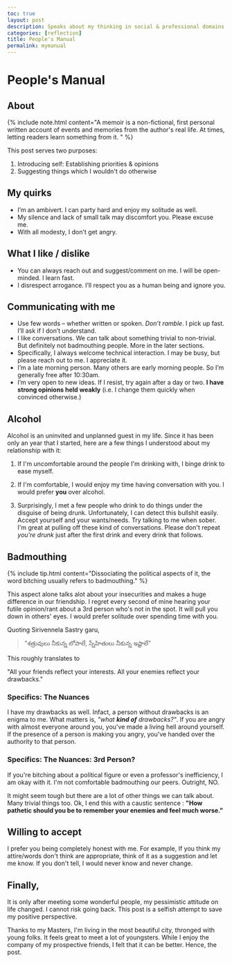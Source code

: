 ```yaml
---
toc: true
layout: post
description: Speaks about my thinking in social & professional domains.
categories: [reflection]
title: People's Manual
permalink: mymanual
---
```


# People's Manual

## About 

{% include note.html content="A memoir is a non-fictional, first personal written account of events and memories from the author's real life. At times, letting readers learn something from it.
" %}

This post serves two purposes:
1. Introducing self: Establishing priorities & opinions
2. Suggesting things which I wouldn't do otherwise

## My quirks

* I’m an ambivert. I can party hard and enjoy my solitude as well.
* My silence and lack of small talk may discomfort you. Please excuse me.
* With all modesty, I don't get angry.

## What I like / dislike

* You can always reach out and suggest/comment on me. I will be open-minded. I learn fast.
* I disrespect arrogance. I’ll respect you as a human being and ignore you.

## Communicating with me

* Use few words – whether written or spoken. _Don’t ramble_. I pick up fast. I’ll ask if I don’t understand.
* I like conversations. We can talk about something trivial to non-trivial. But definitely not badmouthing people. More in the later sections.
* Specifically, I always welcome technical interaction. I may be busy, but please reach out to me. I appreciate it.
* I’m a late morning person. Many others are early morning people. So I’m generally free after 10:30am.
* I’m very open to new ideas. If I resist, try again after a day or two. **I have strong opinions held weakly** (i.e. I change them quickly when convinced otherwise.)

## Alcohol

Alcohol is an uninvited and unplanned guest in my life. Since it has been only an year that I started, here are a few things I understood about my relationship with it:

1. If I'm uncomfortable around the people I'm drinking with, I binge drink to ease myself.

2. If I'm comfortable, I would enjoy my time having conversation with you. I would prefer **you** over alcohol.

3. Surprisingly, I met a few people who drink to do things under the disguise of being drunk. Unfortunately, I can detect this bullshit easily. Accept yourself and your wants/needs. Try talking to me when sober. I'm great at pulling off these kind of conversations. Please don't repeat _you're drunk_ just after the first drink and every drink that follows.

## Badmouthing
{% include tip.html content="Dissociating the political aspects of it, the word bitching usually refers to badmouthing." %}

This aspect alone talks alot about your insecurities and makes a huge difference in our friendship. I regret every second of mine hearing your futile opinion/rant about a 3rd person who's not in the spot. It will pull you down in others' eyes. I would prefer solitude over spending time with you. 

Quoting Sirivennela Sastry garu, 
>"శత్రువులు నీకున్న లోపాలే, స్నేహితులు నీకున్న ఇష్టాలే"

This roughly translates to 

"All your friends reflect your interests. All your enemies reflect your drawbacks."

### Specifics: The Nuances
I have my drawbacks as well. Infact, a person without drawbacks is an enigma to me. What matters is, _"what **kind of** drawbacks?"_. If you are angry with almost everyone around you, you've made a living hell around yourself. If the presence of a person is making you angry, you've handed over the authority to that person.

### Specifics: The Nuances: 3rd Person?
If you're bitching about a political figure or even a professor's inefficiency, I am okay with it. I'm not comfortable badmouthing our peers. Outright, NO.

It might seem tough but there are a lot of other things we can talk about. Many trivial things too. Ok, I end this with a caustic sentence : __"How pathetic should you be to remember your enemies and feel much worse."__

## Willing to accept

I prefer you being completely honest with me. For example, If you think my attire/words don't think are appropriate, think of it as a suggestion and let me know. If you don't tell, I would never know and never change.

## Finally,

It is only after meeting some wonderful people, my pessimistic attitude on life changed. I cannot risk going back. This post is a selfish attempt to save my positive perspective.

Thanks to my Masters, I'm living in the most beautiful city, thronged with young folks. It feels great to meet a lot of youngsters. While I enjoy the company of my prospective friends, I felt that it can be better. Hence, the post.